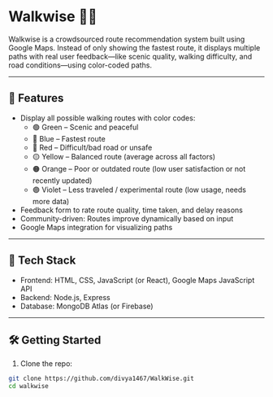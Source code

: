 # Walkwise 🚶‍♂️

Walkwise is a crowdsourced route recommendation system built using Google Maps. Instead of only showing the fastest route, it displays multiple paths with real user feedback—like scenic quality, walking difficulty, and road conditions—using color-coded paths.

---

## 🌟 Features

- Display all possible walking routes with color codes:
  - 🟢 Green – Scenic and peaceful
  - 🔵 Blue – Fastest route
  - 🔴 Red – Difficult/bad road or unsafe
  - 🟡 Yellow – Balanced route (average across all factors)
  - 🟠 Orange – Poor or outdated route (low user satisfaction or not recently updated)
  - 🟣 Violet – Less traveled / experimental route (low usage, needs more data)
- Feedback form to rate route quality, time taken, and delay reasons
- Community-driven: Routes improve dynamically based on input
- Google Maps integration for visualizing paths

---

## 🧰 Tech Stack

- Frontend: HTML, CSS, JavaScript (or React), Google Maps JavaScript API
- Backend: Node.js, Express
- Database: MongoDB Atlas (or Firebase)

---

## 🛠️ Getting Started

1. Clone the repo:

```bash
git clone https://github.com/divya1467/WalkWise.git
cd walkwise

```
